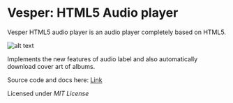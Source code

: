 Vesper: HTML5 Audio player
===========
Vesper HTML5 audio player is an audio player completely based on HTML5.

![alt text](http://img203.imageshack.us/img203/4329/6bsh.jpg)

Implements the new features of audio label and also automatically download cover art of albums.

Source code and docs here: [Link](http://firezenk.github.com/html5player/)


Licensed under *MIT License*